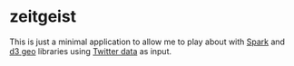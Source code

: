 zeitgeist
=========

This is just a minimal application to allow me to play about with [Spark][spark] and [d3 geo][d3.geo] libraries using 
[Twitter data][twitter-sample] as input.

[spark]: https://spark.apache.org/
[d3.geo]: https://github.com/mbostock/d3/wiki/Geo
[twitter-sample]: https://dev.twitter.com/streaming/reference/get/statuses/sample
